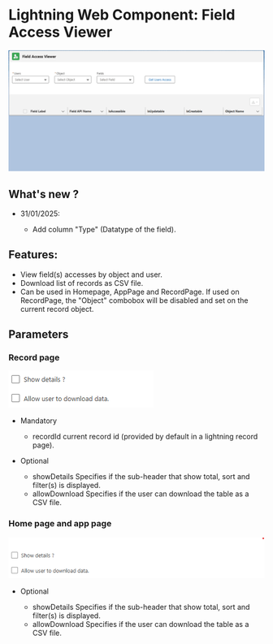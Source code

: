 # Lightning Web Component: Field Access Viewer

<img src="docs/animation.gif" alt=""/>

## What's new ?

- 31/01/2025:

  - Add column "Type" (Datatype of the field).

## Features:

- View field(s) accesses by object and user.
- Download list of records as CSV file.
- Can be used in Homepage, AppPage and RecordPage. If used on RecordPage, the "Object" combobox will be disabled and set on the current record object.

## Parameters

### Record page

<img src="docs/recordPageProperty.png" alt=""/>

- Mandatory

  - recordId current record id (provided by default in a lightning record page).

- Optional

  - showDetails Specifies if the sub-header that show total, sort and filter(s) is displayed.
  - allowDownload Specifies if the user can download the table as a CSV file.

### Home page and app page

<img src="docs/homePageProperty.png" alt=""/>

- Optional

  - showDetails Specifies if the sub-header that show total, sort and filter(s) is displayed.
  - allowDownload Specifies if the user can download the table as a CSV file.
